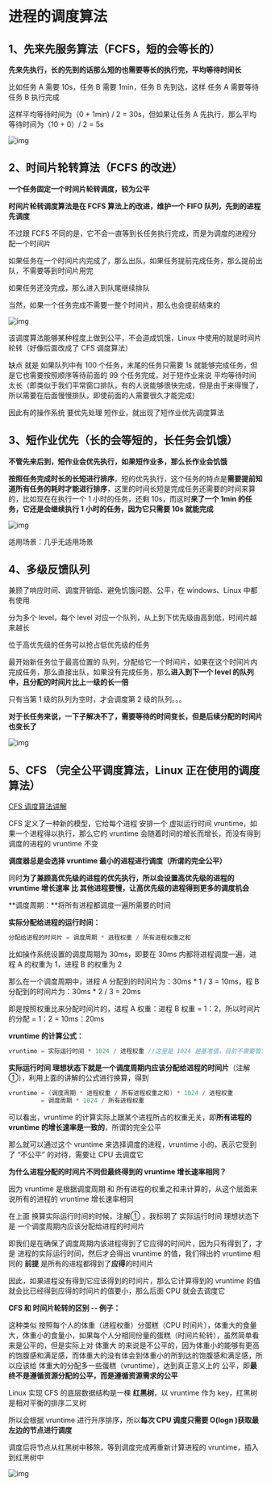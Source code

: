 # 进程的调度算法

## 1、先来先服务算法（FCFS，短的会等长的）

**先来先执行，长的先到的话那么短的也需要等长的执行完，平均等待时间长**

比如任务 A 需要 10s，任务 B 需要 1min，任务 B 先到达，这样 任务 A 需要等待 任务 B 执行完成

这样平均等待时间为（0 + 1min) / 2 = 30s，但如果让任务 A 先执行，那么平均等待时间为（10 + 0）/ 2 = 5s

 ![img](https://pic3.zhimg.com/80/v2-7a0a41db8d07c20ada29e37c15e412e6_720w.jpg) 







## 2、时间片轮转算法（FCFS 的改进）

**一个任务固定一个时间片轮转调度，较为公平**



**时间片轮转调度算法是在 FCFS 算法上的改进，维护一个 FIFO 队列，先到的进程先调度**

不过跟 FCFS 不同的是，它不会一直等到长任务执行完成，而是为调度的进程分配一个时间片

如果任务在一个时间片内完成了，那么出队，如果任务提前完成任务，那么提前出队，不需要等到时间片用完

如果任务还没完成，那么进入到队尾继续排队

当然，如果一个任务完成不需要一整个时间片，那么也会提前结束的

 ![img](https://pic2.zhimg.com/80/v2-05b95be53f47428ca6f5f8ab0b313b49_720w.jpg) 



该调度算法能够某种程度上做到公平，不会造成饥饿，Linux 中使用的就是时间片轮转（好像后面改成了 CFS 调度算法）

缺点 就是 如果队列中有 100 个任务，末尾的任务只需要 1s 就能够完成任务，但是它也需要按照顺序等待前面的 99 个任务完成，对于短作业来说 平均等待时间太长（即类似于我们平常窗口排队，有的人说能够很快完成，但是由于来得慢了，所以需要在后面慢慢排队，即使前面的人需要很久才能完成）

因此有的操作系统 要优先处理 短作业，就出现了短作业优先调度算法



## 3、短作业优先（长的会等短的，长任务会饥饿）

**不管先来后到，短作业会优先执行，如果短作业多，那么长作业会饥饿**



**按照任务完成时长的长短进行排序**，短的优先执行，这个任务的特点是**需要提前知道所有任务的耗时才能进行排序**，这里的时间长短是完成任务还需要的时间来算的，比如现在在执行一个 1 小时的任务，还剩 10s，而这时**来了一个 1min 的任务，它还是会继续执行 1 小时的任务，因为它只需要 10s 就能完成**

 ![img](https://pic2.zhimg.com/80/v2-aade0ab1b10cbdbc5722e7964fee9a29_720w.jpg) 



适用场景：几乎无适用场景



## 4、多级反馈队列

兼顾了响应时间、调度开销低、避免饥饿问题、公平，在 windows、Linux 中都有使用



分为多个 level，每个 level 对应一个队列，从上到下优先级由高到低，时间片越来越长

位于高优先级的任务可以抢占低优先级的任务

最开始新任务位于最高位置的 队列，分配给它一个时间片，如果在这个时间片内完成任务，那么直接出队，如果没有完成任务，那么**进入到下一个 level 的队列中，且分配的时间片比上一级的长一倍**

只有当第 1 级的队列为空时，才会调度第 2 级的队列。。。

**对于长任务来说，一下子解决不了，需要等待的时间变长，但是后续分配的时间片也变长了**

![img](https://pic4.zhimg.com/80/v2-8a100f3d3e2ba0d97b164b685b5ed394_720w.jpg)







## 5、CFS （完全公平调度算法，Linux 正在使用的调度算法）

[CFS 调度算法讲解](https://www.cnblogs.com/tianguiyu/articles/6091378.html)



CFS 定义了一种新的模型，它给每个进程 安排一个 虚拟运行时间 vruntime，如果一个进程得以执行，那么它的 vruntime 会随着时间的增长而增长，而没有得到调度的进程的 vruntime 不变

**调度器总是会选择 vruntime 最小的进程进行调度（所谓的完全公平）**

同时**为了兼顾高优先级的进程的优先执行，所以会设置高优先级的进程的 vruntime 增长速率 比 其他进程要慢，让高优先级的进程得到更多的调度机会**



**调度周期：**将所有进程都调度一遍所需要的时间

**实际分配给进程的运行时间：**

```java
分配给进程的时间片 = 调度周期 * 进程权重 / 所有进程权重之和
```

比如操作系统设置的调度周期为 30ms，即要在 30ms 内都将进程调度一遍，进程 A 的权重为 1，进程 B 的权重为 2

那么在一个调度周期中，进程 A 分配到的时间片为：30ms * 1 / 3 = 10ms，程 B 分配到的时间片为：30ms * 2 / 3 = 20ms

即是按照权重比来分配时间片的，进程 A 权重：进程 B 权重 = 1：2，所以时间片的分配 = 1：2 = 10ms：20ms



**vruntime 的计算公式：**

```java
vruntime = 实际运行时间 * 1024 / 进程权重 //这里是 1024 是基准值，目前不需要管它
```

**实际运行时间 理想状态下就是一个调度周期内应该分配给进程的时间片**（注解 ①），利用上面的讲解的公式进行换算，得到

```java
vruntime = (调度周期 * 进程权重 / 所有进程权重之和) * 1024 / 进程权重 
		 = 调度周期 * 1024 / 所有进程权重
```

可以看出，vruntime 的计算实际上跟某个进程所占的权重无关，即**所有进程的 vruntime 的增长速率是一致的**，所谓的完全公平

那么就可以通过这个 vruntime 来选择调度的进程，vruntime 小的，表示它受到了 “不公平” 的对待，需要让 CPU 去调度它



**为什么进程分配的时间片不同但最终得到的 vruntime 增长速率相同？**

因为 vruntime 是根据调度周期 和 所有进程的权重之和来计算的，从这个层面来说所有的进程的 vruntime 增长速率相同

在上面 换算实际运行时间的时候，注解① ，我标明了 实际运行时间 理想状态下是 一个调度周期内应该分配给进程的时间片

即我们是在确保了调度周期内该进程得到了它应得的时间片，因为只有得到了，才是 进程的实际运行时间，然后才会得出 vruntime 的值，我们得出的 vruntime 相同的 **前提** 是所有的进程都得到了**应得**的时间片

因此，如果进程没有得到它应该得到的时间片，那么它计算得到的 vruntime 的值就会比已经得到应得的时间片的值要小，那么后面 CPU 就会去调度它



**CFS 和 时间片轮转的区别 -- 例子：**

这种类似 按照每个人的体重（进程权重）分蛋糕（CPU 时间片），体重大的食量大，体重小的食量小，如果每个人分相同份量的蛋糕（时间片轮转），虽然简单看来是公平的，但是实际上对 体重大 的来说是不公平的，因为体重小的能够有更高的饱腹感和满足感，而体重大的没有体会到体重小的所到达的饱腹感和满足感，所以应该给 体重大的分配多一些蛋糕（vruntime），达到真正意义上的 公平，即**最终不是遵循资源分配的公平，而是遵循资源需求的公平**





Linux 实现 CFS 的底层数据结构是一棵 **红黑树**，以 vruntime 作为 key，红黑树 是相对平衡的排序二叉树

所以会根据 vruntime 进行升序排序，所以**每次 CPU 调度只需要 O(logn )获取最左边的节点进行调度**

调度后将节点从红黑树中移除，等到调度完成再重新计算进程的 vruntime，插入到红黑树中

 ![img](https://pic4.zhimg.com/80/v2-d5580bfcf145ba594295e22525e09933_720w.jpg)
